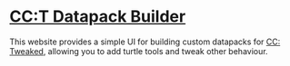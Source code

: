 # [CC:T Datapack Builder][site]
This website provides a simple UI for building custom datapacks for
[CC: Tweaked], allowing you to add turtle tools and tweak other behaviour.

[CC: Tweaked]: https://tweaked.cc
[site]: https://datapacks.madefor.cc
